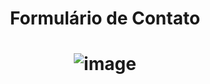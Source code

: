 <h1 align="center" id="top"> Formulário de Contato</h1>
<h1 align=center> 
<img src="" alt="image">
</h1>
